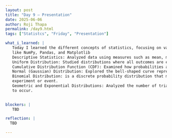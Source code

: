 ```yaml
---
layout: post
title: "Day 9 – Presentation"
date: 2025-06-06
author: Roji Thapa
permalink: /day9.html
tags: ["Statistcs", "Friday", "Presentation"]

what_i_learned: |
   Today I learned the different concepts of statistics, focusing on various probability distributions. I used the Python libraries
   like NumPy, Pandas, and Matplotlib
   Descriptive Statistics: Analyzed data using measures such as mean, median, mode, variance, and standard deviation.
   Uniform Distribution: Studied distributions where all outcomes are equally likely to occur within a specified range.
   Cumulative Distribution Function (CDF): Examined how probabilities accumulate over a range of values.
   Normal (Gaussian) Distribution: Explored the bell-shaped curve representing data symmetrically distributed around the mean.
   Binomial Distribution: is a discrete probability distribution that models the outcomes of a given number of random trails of some
   experiment or event.
   Geometric and Exponential Distributions: Analyzed the number of trials until the first success and the time it takes for an event
   to occur.

  
blockers: |
   TBD

reflection: |
  TBD

---
```

